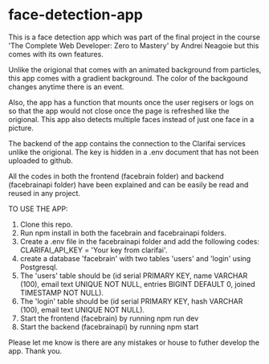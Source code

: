 # face-detection-app
This is a face detection app which was part of the final project in the course 'The Complete Web Developer: Zero to Mastery' by Andrei Neagoie but this comes with its own features.

Unlike the origional that comes with an animated background from particles, this app comes with a gradient background. The color of the backgound changes anytime there is an event.

Also, the app has a function that mounts once the user regisers or logs on so that the app would not close once the page is refreshed like the origional. This app also detects multiple faces instead of just one face in a picture.

The backend of the app contains the connection to the Clarifai services unlike the origional. The key is hidden in a .env document that has not been uploaded to github.

All the codes in both the frontend (facebrain folder) and backend (facebrainapi folder) have been explained and can be easily be read and reused in any project.

TO USE THE APP:
1. Clone this repo.
2. Run npm install in both the facebrain and facebrainapi folders.
3. Create a .env file in the facebrainapi folder and add the following codes: CLARIFAI_API_KEY = 'Your key from clarifai'.
4. create a database 'facebrain' with two tables 'users' and 'login' using Postgresql.
5. The 'users' table should be (id serial PRIMARY KEY, name VARCHAR (100), email text UNIQUE NOT NULL, entries BIGINT DEFAULT 0, joined TIMESTAMP NOT NULL).
6. The 'login' table should be (id serial PRIMARY KEY, hash VARCHAR (100), email text UNIQUE NOT NULL).
7. Start the frontend (facebrain) by running npm run dev
8. Start the backend (facebrainapi) by running npm start

Please let me know is there are any mistakes or house to futher develop the app. Thank you.
